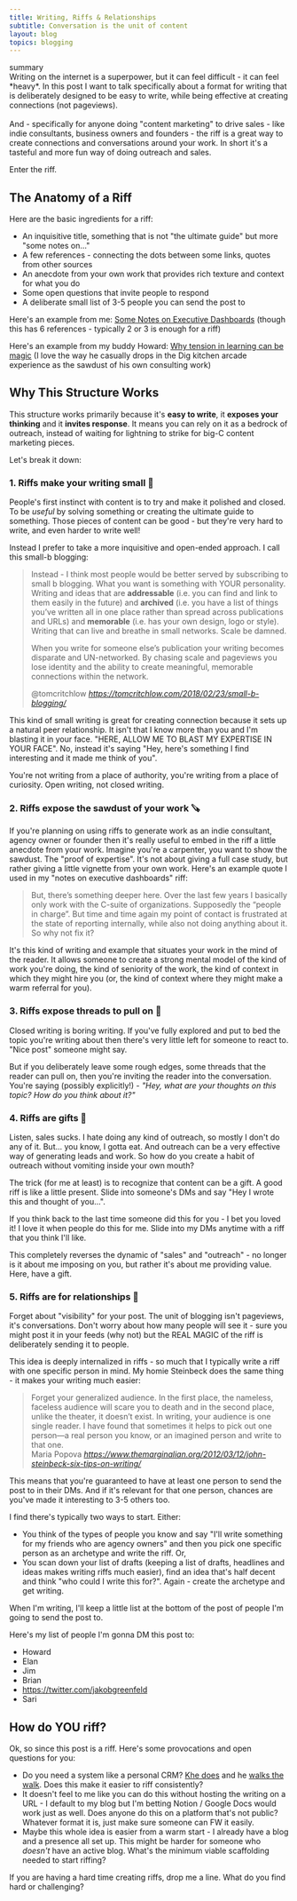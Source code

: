 ```yaml
---
title: Writing, Riffs & Relationships
subtitle: Conversation is the unit of content
layout: blog
topics: blogging
---
```


<div class="ba b--black-10 bg-washed-green br3 pa3 f5">
<div class="ttu black-50 pb2">summary</div>
Writing on the internet is a superpower, but it can feel difficult - it can feel *heavy*. In this post I want to talk specifically about a format for writing that is deliberately designed to be easy to write, while being effective at creating connections (not pageviews).
<br><br>
And - specifically for anyone doing "content marketing" to drive sales - like indie consultants, business owners and founders - the riff is a great way to create connections and conversations around your work. In short it's a tasteful and more fun way of doing outreach and sales.</div>

Enter the riff.

## The Anatomy of a Riff

Here are the basic ingredients for a riff:

- An inquisitive title, something that is not "the ultimate guide" but more "some notes on..."
- A few references - connecting the dots between some links, quotes from other sources
- An anecdote from your own work that provides rich texture and context for what you do
- Some open questions that invite people to respond
- A deliberate small list of 3-5 people you can send the post to

Here's an example from me: [Some Notes on Executive Dashboards](https://tomcritchlow.com/2022/05/06/executive-dashboards/) (though this has 6 references - typically 2 or 3 is enough for a riff)

Here's an example from my buddy Howard: [Why tension in learning can be magic](https://www.wavetable.net/resources/why-creating-tension-in-learning-is-magic) (I love the way he casually drops in the Dig kitchen arcade experience as the sawdust of his own consulting work)

## Why This Structure Works

This structure works primarily because it's **easy to write**, it **exposes your thinking** and it **invites response**. It means you can rely on it as a bedrock of outreach, instead of waiting for lightning to strike for big-C content marketing pieces.

Let's break it down:

### 1. Riffs make your writing small 👐

People's first instinct with content is to try and make it polished and closed. To be *useful* by solving something or creating the ultimate guide to something. Those pieces of content can be good - but they're very hard to write, and even harder to write well!

Instead I prefer to take a more inquisitive and open-ended approach. I call this small-b blogging:

<blockquote class="quoteback" darkmode="" data-title="Small%20b%20blogging" data-author="@tomcritchlow" cite="https://tomcritchlow.com/2018/02/23/small-b-blogging/">
<p>Instead - I think most people would be better served by subscribing to small b blogging. What you want is something with YOUR personality. Writing and ideas that are <strong>addressable</strong> (i.e. you can find and link to them easily in the future) and <strong>archived</strong> (i.e. you have a list of things you’ve written all in one place rather than spread across publications and URLs) and <strong>memorable</strong> (i.e. has your own design, logo or style). Writing that can live and breathe in small networks. Scale be damned.</p>

<p>When you write for someone else’s publication your writing becomes disparate and UN-networked. By chasing scale and pageviews you lose identity and the ability to create meaningful, memorable connections within the network.</p>
<footer>@tomcritchlow <cite><a href="https://tomcritchlow.com/2018/02/23/small-b-blogging/">https://tomcritchlow.com/2018/02/23/small-b-blogging/</a></cite></footer>
</blockquote>
<script note="" src="https://cdn.jsdelivr.net/gh/Blogger-Peer-Review/quotebacks@1/quoteback.js"></script>

This kind of small writing is great for creating connection because it sets up a natural peer relationship. It isn't that I know more than you and I'm blasting it in your face. "HERE, ALLOW ME TO BLAST MY EXPERTISE IN YOUR FACE". No, instead it's saying "Hey, here's something I find interesting and it made me think of you".

You're not writing from a place of authority, you're writing from a place of curiosity. Open writing, not closed writing.

### 2. Riffs expose the sawdust of your work 🪚

If you're planning on using riffs to generate work as an indie consultant, agency owner or founder then it's really useful to embed in the riff a little anecdote from your work. Imagine you're a carpenter, you want to show the sawdust. The "proof of expertise". It's not about giving a full case study, but rather giving a little vignette from your own work. Here's an example quote I used in my "notes on executive dashboards" riff:

> But, there’s something deeper here. Over the last few years I basically only work with the C-suite of organizations. Supposedly the “people in charge”. But time and time again my point of contact is frustrated at the state of reporting internally, while also not doing anything about it. So why not fix it?

It's this kind of writing and example that situates your work in the mind of the reader. It allows someone to create a strong mental model of the kind of work you're doing, the kind of seniority of the work, the kind of context in which they might hire you (or, the kind of context where they might make a warm referral for you).

### 3. Riffs expose threads to pull on 🧶

Closed writing is boring writing. If you've fully explored and put to bed the topic you're writing about then there's very little left for someone to react to. "Nice post" someone might say.

But if you deliberately leave some rough edges, some threads that the reader can pull on, then you're inviting the reader into the conversation. You're saying (possibly explicitly!) - *"Hey, what are your thoughts on this topic? How do you think about it?"*

### 4. Riffs are gifts 🎁

Listen, sales sucks. I hate doing any kind of outreach, so mostly I don't do any of it. But... you know, I gotta eat. And outreach can be a very effective way of generating leads and work. So how do you create a habit of outreach without vomiting inside your own mouth?

The trick (for me at least) is to recognize that content can be a gift. A good riff is like a little present. Slide into someone's DMs and say "Hey I wrote this and thought of you...".

If you think back to the last time someone did this for you - I bet you loved it! I love it when people do this for me. Slide into my DMs anytime with a riff that you think I'll like. 

This completely reverses the dynamic of "sales" and "outreach" - no longer is it about me imposing on you, but rather it's about me providing value. Here, have a gift.

### 5. Riffs are for relationships 💬

Forget about "visibility" for your post. The unit of blogging isn't pageviews, it's conversations. Don't worry about how many people will see it - sure you might post it in your feeds (why not) but the REAL MAGIC of the riff is deliberately sending it to people.

This idea is deeply internalized in riffs - so much that I typically write a riff with one specific person in mind. My homie Steinbeck does the same thing - it makes your writing much easier:

<blockquote class="quoteback" darkmode="" data-title="Six%20Tips%20on%20Writing%20from%20John%20Steinbeck" data-author="Maria Popova" cite="https://www.themarginalian.org/2012/03/12/john-steinbeck-six-tips-on-writing/">
Forget your generalized audience. In the first place, the nameless, faceless audience will scare you to death and in the second place, unlike the theater, it doesn’t exist. In writing, your audience is one single reader. I have found that sometimes it helps to pick out one person—a real person you know, or an imagined person and write to that one.
<footer>Maria Popova<cite> <a href="https://www.themarginalian.org/2012/03/12/john-steinbeck-six-tips-on-writing/">https://www.themarginalian.org/2012/03/12/john-steinbeck-six-tips-on-writing/</a></cite></footer>
</blockquote><script note="" src="https://cdn.jsdelivr.net/gh/Blogger-Peer-Review/quotebacks@1/quoteback.js"></script>

This means that you're guaranteed to have at least one person to send the post to in their DMs. And if it's relevant for that one person, chances are you've made it interesting to 3-5 others too.

I find there's typically two ways to start. Either:
- You think of the types of people you know and say "I'll write something for my friends who are agency owners" and then you pick one specific person as an archetype and write the riff. Or,
- You scan down your list of drafts (keeping a list of drafts, headlines and ideas makes writing riffs much easier), find an idea that's half decent and think "who could I write this for?". Again - create the archetype and get writing.

When I'm writing, I'll keep a little list at the bottom of the post of people I'm going to send the post to.

Here's my list of people I'm gonna DM this post to:

- Howard
- Elan
- Jim
- Brian
- https://twitter.com/jakobgreenfeld
- Sari

## How do YOU riff?

Ok, so since this post is a riff. Here's some provocations and open questions for you:

- Do you need a system like a personal CRM? [Khe does](https://radreads.co/mutually-beneficial-intro/) and he [walks the walk](https://twitter.com/tomcritchlow/status/1296872388152492039). Does this make it easier to riff consistently?
- It doesn't feel to me like you can do this without hosting the writing on a URL - I default to my blog but I'm betting Notion / Google Docs would work just as well. Does anyone do this on a platform that's not public? Whatever format it is, just make sure someone can FW it easily.
- Maybe this whole idea is easier from a warm start - I already have a blog and a presence all set up. This might be harder for someone who *doesn't* have an active blog. What's the minimum viable scaffolding needed to start riffing?

If you are having a hard time creating riffs, drop me a line. What do you find hard or challenging?


